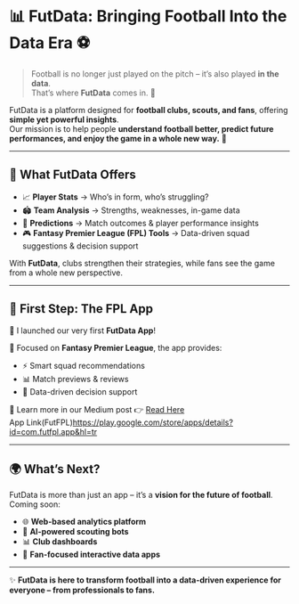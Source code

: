 # 📊 FutData: Bringing Football Into the Data Era ⚽️  

> Football is no longer just played on the pitch – it’s also played **in the data**.  
> That’s where **FutData** comes in. 🚀  

FutData is a platform designed for **football clubs, scouts, and fans**, offering **simple yet powerful insights**.  
Our mission is to help people **understand football better, predict future performances, and enjoy the game in a whole new way.** 🎯  

---

## 🌟 What FutData Offers  

- 📈 **Player Stats** → Who’s in form, who’s struggling?  
- 🏟️ **Team Analysis** → Strengths, weaknesses, in-game data  
- 🔮 **Predictions** → Match outcomes & player performance insights  
- 🎮 **Fantasy Premier League (FPL) Tools** → Data-driven squad suggestions & decision support  

With **FutData**, clubs strengthen their strategies, while fans see the game from a whole new perspective.  

---

## 🚀 First Step: The FPL App  

📅 I launched our very first **FutData App**!  

🔹 Focused on **Fantasy Premier League**, the app provides:  
- ⚡ Smart squad recommendations  
- 📊 Match previews & reviews  
- 🎯 Data-driven decision support  

📖 Learn more in our Medium post 👉 [Read Here](https://medium.com/@emremert.developer/futveri-projesi-ab793e6ac464)  
App Link(FutFPL)https://play.google.com/store/apps/details?id=com.futfpl.app&hl=tr

---

## 🌍 What’s Next?  

FutData is more than just an app – it’s a **vision for the future of football**.  
Coming soon:  

- 🌐 **Web-based analytics platform**  
- 🤖 **AI-powered scouting bots**  
- 📊 **Club dashboards**  
- 🙌 **Fan-focused interactive data apps**  

---

✨ **FutData is here to transform football into a data-driven experience for everyone – from professionals to fans.**  
